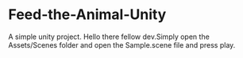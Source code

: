 # Feed-the-Animal-Unity
A simple unity project.
Hello there fellow dev.Simply open the Assets/Scenes folder and open the Sample.scene file and press play.
